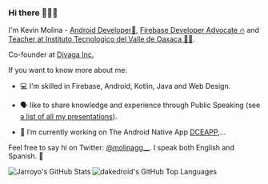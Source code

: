 ### Hi there :wave::smiley:✨ 


I'm Kevin Molina - [Android Developer📱](), [Firebase Developer Advocate 🔥](https://stars.github.com/profiles/rosariopfernandes/) and [Teacher at Instituto Tecnologico del Valle de Oaxaca 👨‍🏫](https://www.voaxaca.tecnm.mx/).

Co-founder at [Divaga Inc.](https://divaga.com.mx/)

If you want to know more about me:
- :computer: I’m skilled in Firebase, Android, Kotlin, Java and Web Design.


- :speaking_head: like to share knowledge and experience through Public Speaking (see [a list of all my presentations](https://github.com/rosariopfernandes/rosariopfernandes/blob/main/presentations.md)).

- 🔭 I’m currently working on The Android Native App [DCEAPP](https://deceapp-deaf2.web.app/),...

<!--

- 🌱 I’m currently learning Kotlin Multi Platform ...

- :video_game: like to play videogames and watch movies & TV shows on my free time.
- :busts_in_silhouette: am often contributing to
[Firebase Android SDK](https://github.com/firebase/firebase-android-sdk) and
[Firebase Quickstart Samples for Android](https://github.com/firebase/quickstart-android).

- :memo: write blog posts on [Medium](https://medium.com/@rosariopfernandes).
- 👯 I’m looking to collaborate on Android Native Development and Kotlin Development...
 - 🤔 I’m looking for help with ...
- 💬 Ask me about Android Development and Computer Science ...

- 📫 How to reach me: kevin.molina.go@gmail.com and kevin.mg@voaxaca.tecnm.mx ...

- 😄 Pronouns: dakedroid ...
 -->

Feel free to say hi on Twitter: [@molinagg__](https://twitter.com/_rpfernandes). I speak both English and Spanish. 🙂




  <img align="left" alt="Jarroyo's GitHub Stats" src="https://github-readme-stats.vercel.app/api?username=dakedroid&show_icons=true&hide_border=true&show_icons=true&count_private=true" />

  <img align="left" alt="dakedroid's GitHub Top Languages" src="https://github-readme-stats.vercel.app/api/top-langs/?username=dakedroid&hide_border=true&show_icons=true&count_private=true" />


